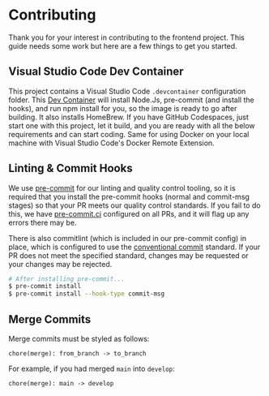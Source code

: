 # Contributing

Thank you for your interest in contributing to the frontend project. This guide needs some work but here are a few things to get you started.

## Visual Studio Code Dev Container

This project contains a Visual Studio Code `.devcontainer` configuration folder. This [Dev Container](https://code.visualstudio.com/docs/remote/containers) will install Node.Js, pre-commit (and install the hooks), and run npm install for you, so the image is ready to go after building. It also installs HomeBrew. If you have GitHub Codespaces, just start one with this project, let it build, and you are ready with all the below requirements and can start coding. Same for using Docker on your local machine with Visual Studio Code's Docker Remote Extension.

## Linting & Commit Hooks

We use [pre-commit](https://pre-commit.com/) for our linting and quality control tooling, so it is required that you install the pre-commit hooks (normal and commit-msg stages) so that your PR meets our quality control standards. If you fail to do this, we have [pre-commit.ci](https://pre-commit.ci/) configured on all PRs, and it will flag up any errors there may be.

There is also commitlint (which is included in our pre-commit config) in place, which is configured to use the [conventional commit](https://www.conventionalcommits.org/) standard. If your PR does not meet the specified standard, changes may be requested or your changes may be rejected.

```bash
# After installing pre-commit...
$ pre-commit install
$ pre-commit install --hook-type commit-msg
```

## Merge Commits

Merge commits must be styled as follows:

```
chore(merge): from_branch -> to_branch
```

For example, if you had merged `main` into `develop`:

```
chore(merge): main -> develop
```
